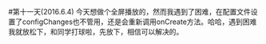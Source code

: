 #第十一天(2016.6.4)
今天想做个全屏播放的，然而我遇到了困难，在配置文件设置了configChanges也不管用，还是会重新调用onCreate方法。哈哈，遇到困难我就放松下，和同学打球啦，先放下，相信可以解决的。